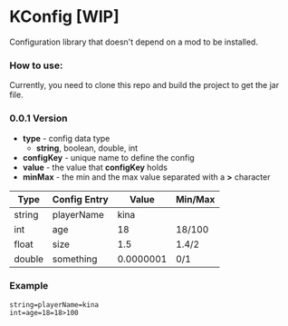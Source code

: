 # KConfig [WIP]

Configuration library that doesn't depend on a mod to be installed.

### How to use:

Currently, you need to clone this repo and build the project to get the jar file.

### 0.0.1 Version

* **type** - config data type
    * **string**, boolean, double, int
* **configKey** - unique name to define the config
* **value** - the value that **configKey** holds
* **minMax** - the min and the max value separated with a **>** character

| Type   | Config Entry | Value     | Min/Max |
|--------|--------------|-----------|---------|
| string | playerName   | kina      |         |
| int    | age          | 18        | 18/100  |
| float  | size         | 1.5       | 1.4/2   |
| double | something    | 0.0000001 | 0/1     |

### Example
```
string=playerName=kina
int=age=18=18>100
```
